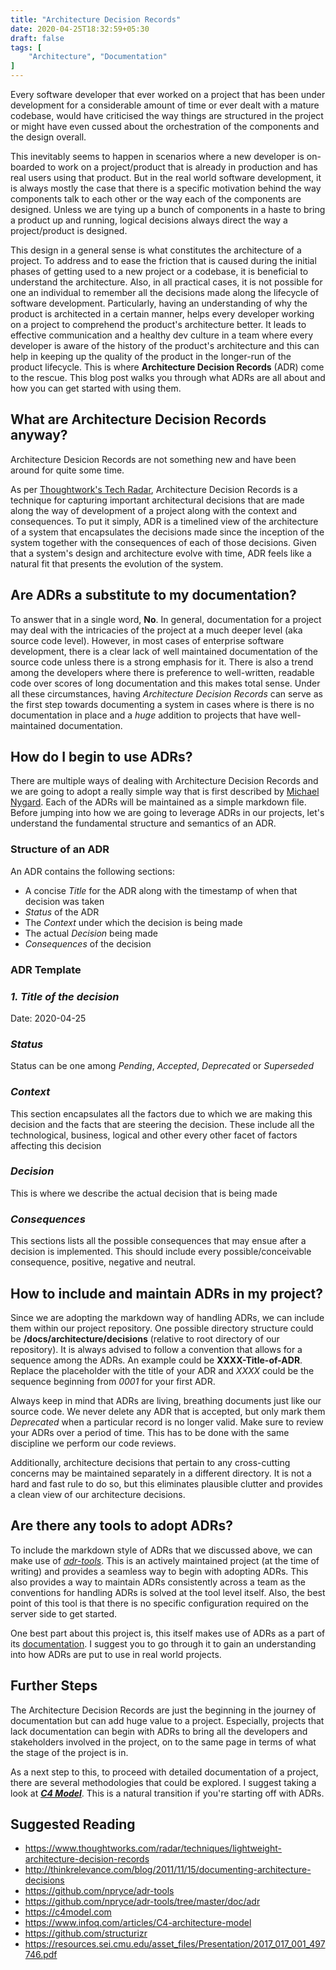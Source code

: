 ```yaml
---
title: "Architecture Decision Records"
date: 2020-04-25T18:32:59+05:30
draft: false
tags: [
    "Architecture", "Documentation"
]
---
```

Every software developer that ever worked on a project that has been under development for a considerable amount of time  or ever dealt with a mature codebase, would have criticised the way things are structured in the project or might have even cussed about the orchestration of the components and the design overall. 

This inevitably seems to happen in scenarios where a new developer is on-boarded to work on a project/product that is already in production and has real users using that product. But in the real world software development, it is always mostly the case that there is a specific motivation behind the way components talk to each other or the way each of the components are designed. Unless we are tying up a bunch of components in a haste to bring a product up and running, logical decisions always direct the way a project/product is designed. 

This design in a general sense is what constitutes the architecture of a project. To address and to ease the friction that is caused during the initial phases of getting used to a new project or a codebase, it is beneficial to understand the architecture. Also, in all practical cases, it is not possible for one an individual to remember all the decisions made along the lifecycle of software development. Particularly, having an understanding of why the product is architected in a certain manner, helps every developer working on a project to comprehend the product's architecture better. It leads to effective communication and a healthy dev culture in a team where every developer is aware of the history of the product's architecture and this can help in keeping up the quality of the product in the longer-run of the product lifecycle. This is where **Architecture Decision Records** (ADR) come to the rescue. This blog post walks you through what ADRs are all about and how you can get started with using them.

## What are Architecture Decision Records anyway?
Architecture Desicion Records are not something new and have been around for quite some time. 

As per [Thoughtwork's Tech Radar](https://www.thoughtworks.com/radar/techniques/lightweight-architecture-decision-records), Architecture Decision Records is a technique for capturing important architectural decisions that are made along the way of development of a project along with the context and consequences. To put it simply, ADR is a timelined view of the architecture of a system that encapsulates the decisions made since the inception of the system together with the consequences of each of those decisions. Given that a system's design and architecture evolve with time, ADR feels like a natural fit that presents the evolution of the system.

## Are ADRs a substitute to my documentation?
To answer that in a single word, **No**. In general, documentation for a project may deal with the intricacies of the project at a much deeper level (aka source code level). However, in most cases of enterprise software development, there is a clear lack of well maintained documentation of the source code unless there is a strong emphasis for it. There is also a trend among the developers where there is preference to well-written, readable code over scores of long documentation and this makes total sense. Under all these circumstances, having *Architecture Decision Records* can serve as the first step towards documenting a system in cases where is there is no documentation in place and a *huge* addition to projects that have well-maintained documentation.

## How do I begin to use ADRs?
There are multiple ways of dealing with Architecture Decision Records and we are going to adopt a really simple way that is first described by [Michael Nygard](http://thinkrelevance.com/blog/2011/11/15/documenting-architecture-decisions). Each of the ADRs will be maintained as a simple markdown file. Before jumping into how we are going to leverage ADRs in our projects, let's understand the fundamental structure and semantics of an ADR.

### Structure of an ADR
An ADR contains the following sections:

* A concise *Title* for the ADR along with the timestamp of when that decision was taken
* *Status* of the ADR
* The *Context* under which the decision is being made
* The actual *Decision* being made
* *Consequences* of the decision

### **ADR Template**

### *1. Title of the decision*
Date: 2020-04-25

### *Status*
Status can be one among *Pending*, *Accepted*, *Deprecated* or *Superseded*

### *Context*
This section encapsulates all the factors due to which we are making this decision and the facts that are steering the decision. These include all the technological, business, logical and other every other facet of factors affecting this decision

### *Decision*
This is where we describe the actual decision that is being made

### *Consequences*
This sections lists all the possible consequences that may ensue after a decision is implemented. This should include every possible/conceivable consequence, positive, negative and neutral.

## How to include and maintain ADRs in my project?
Since we are adopting the markdown way of handling ADRs, we can include them within our project repository. One possible directory structure could be **/docs/architecture/decisions** (relative to root directory of our repository). It is always advised to follow a convention that allows for a sequence among the ADRs. An example could be **XXXX-Title-of-ADR**. Replace the placeholder with the title of your ADR and *XXXX* could be the sequence beginning from *0001* for your first ADR.

Always keep in mind that ADRs are living, breathing documents just like our source code. We never delete any ADR that is accepted, but only mark them *Deprecated* when a particular record is no longer valid. Make sure to review your ADRs over a period of time. This has to be done with the same discipline we perform our code reviews.

Additionally, architecture decisions that pertain to any cross-cutting concerns may be maintained separately in a different directory. It is not a hard and fast rule to do so, but this eliminates plausible clutter and provides a clean view of our architecture decisions.

## Are there any tools to adopt ADRs?
To include the markdown style of ADRs that we discussed above, we can make use of [*adr-tools*](https://github.com/npryce/adr-tools). This is an actively maintained project (at the time of writing) and provides a seamless way to begin with adopting ADRs. This also provides a way to maintain ADRs consistently across a team as the conventions for handling ADRs is solved at the tool level itself. Also, the best point of this tool is that there is no specific configuration required on the server side to get started. 

One best part about this project is, this itself makes use of ADRs as a part of its [documentation](https://github.com/npryce/adr-tools/tree/master/doc/adr). I suggest you to go through it to gain an understanding into how ADRs are put to use in real world projects.

## Further Steps
The Architecture Decision Records are just the beginning in the journey of documentation but can add huge value to a project. Especially, projects that lack documentation can begin with ADRs to bring all the developers and stakeholders involved in the project, on to the same page in terms of what the stage of the project is in. 

As a next step to this, to proceed with detailed documentation of a project, there are several methodologies that could be explored. I suggest taking a look at [***C4 Model***](https://www.infoq.com/articles/C4-architecture-model/). This is a natural transition if you're starting off with ADRs. 

## Suggested Reading

* https://www.thoughtworks.com/radar/techniques/lightweight-architecture-decision-records
* http://thinkrelevance.com/blog/2011/11/15/documenting-architecture-decisions
* https://github.com/npryce/adr-tools
* https://github.com/npryce/adr-tools/tree/master/doc/adr
* https://c4model.com
* https://www.infoq.com/articles/C4-architecture-model
* https://github.com/structurizr
* https://resources.sei.cmu.edu/asset_files/Presentation/2017_017_001_497746.pdf
